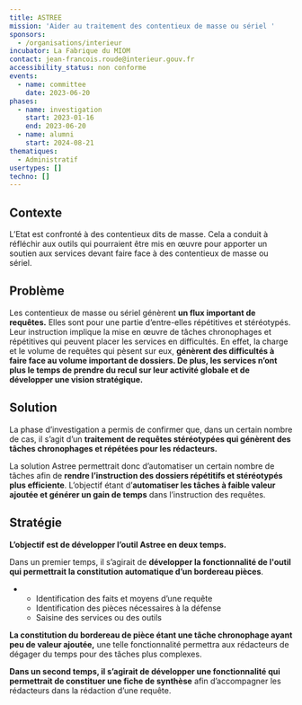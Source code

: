 ```yaml
---
title: ASTREE
mission: 'Aider au traitement des contentieux de masse ou sériel '
sponsors:
  - /organisations/interieur
incubator: La Fabrique du MIOM
contact: jean-francois.roude@interieur.gouv.fr
accessibility_status: non conforme
events:
  - name: committee
    date: 2023-06-20
phases:
  - name: investigation
    start: 2023-01-16
    end: 2023-06-20
  - name: alumni
    start: 2024-08-21
thematiques:
  - Administratif
usertypes: []
techno: []
---
```

## Contexte

L’Etat est confronté à des contentieux dits de masse. Cela a conduit à réfléchir aux outils qui pourraient être mis en œuvre pour apporter un soutien aux services devant faire face à des contentieux de masse ou sériel.

## Problème

Les contentieux de masse ou sériel génèrent **un flux important de requêtes.** Elles sont pour une partie d’entre-elles répétitives et stéréotypés. Leur instruction implique la mise en œuvre de tâches chronophages et répétitives qui peuvent placer les services en difficultés. En effet, la charge et le volume de requêtes qui pèsent sur eux, **génèrent des difficultés à faire face au volume important de dossiers. De plus, les services n’ont plus le temps de prendre du recul sur leur activité globale et de développer une vision stratégique.** 

## Solution

La phase d’investigation a permis de confirmer que, dans un certain nombre de cas, il s’agit d’un **traitement de requêtes stéréotypées qui génèrent des tâches chronophages et répétées pour les rédacteurs.** 

La solution Astree permettrait donc d’automatiser un certain nombre de tâches afin de **rendre l’instruction des dossiers répétitifs et stéréotypés plus efficiente**. L’objectif étant d’**automatiser les tâches à faible valeur ajoutée et générer un gain de temps** dans l’instruction des requêtes. 

## Stratégie

**L’objectif est de développer l’outil Astree en deux temps.** 

Dans un premier temps, il s’agirait de **développer la fonctionnalité de l'outil qui permettrait la constitution automatique d’un bordereau pièces**.

* * Identification des faits et moyens d’une requête
  * Identification des pièces nécessaires à la défense 
  * Saisine des services ou des outils 

**La constitution du bordereau de pièce étant une tâche chronophage ayant peu de valeur ajoutée,** une telle fonctionnalité permettra aux rédacteurs de dégager du temps pour des tâches plus complexes. 

**Dans un second temps, il s’agirait de développer une fonctionnalité qui permettrait de constituer une fiche de synthèse** afin d’accompagner les rédacteurs dans la rédaction d’une requête.